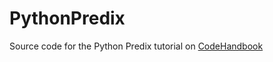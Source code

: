 # PythonPredix

Source code for the Python Predix tutorial on [CodeHandbook](http://codehandbook.org/python-flask-web-application-on-ge-predix/)
